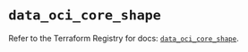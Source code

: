 # `data_oci_core_shape`

Refer to the Terraform Registry for docs: [`data_oci_core_shape`](https://registry.terraform.io/providers/hashicorp/oci/7.19.0/docs/data-sources/core_shape).
